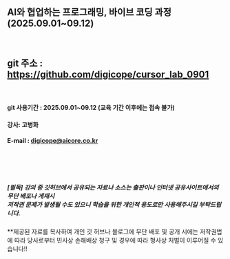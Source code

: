 ##  AI와 협업하는 프로그래밍, 바이브 코딩 과정 (2025.09.01~09.12)
<br>

## git 주소 :    https://github.com/digicope/cursor_lab_0901
<br>


#### git 사용기간 : 2025.09.01~09.12 (교육 기간 이후에는 접속 불가)


#### 강사: 고병화
#### E-mail : digicope@aicore.co.kr

<br>
<br>
<br>

##### [필독] 강의 중 깃허브에서 공유되는 자료나 소스는 출판이나 인터넷 공유사이트에서의 무단 배포나 게재시 <br> 저작권 문제가 발생될 수도 있으니 학습을 위한 개인적 용도로만 사용해주시길 부탁드립니다.   
**제공된 자료를 복사하여 개인 깃 허브나 블로그에 무단 배포 및 공개 시에는 저작권법에 따라 당사로부터 민사상 손해배상 청구 및 경우에 따라 형사상 처벌이 이루어질 수 있습니다!!
